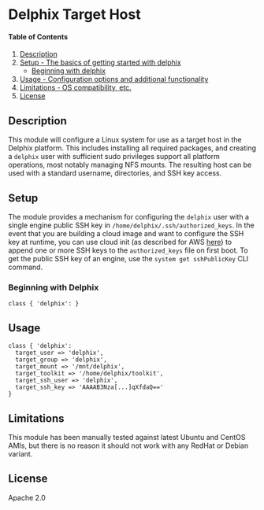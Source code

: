 # Delphix Target Host

#### Table of Contents

  1. [Description](#description)
  2. [Setup - The basics of getting started with delphix](#setup)
      * [Beginning with delphix](#beginning-with-delphix)
  3. [Usage - Configuration options and additional functionality](#usage)
  5. [Limitations - OS compatibility, etc.](#limitations)
  6. [License](#license)

## Description
This module will configure a Linux system for use as a target host in the Delphix platform. This includes installing all required packages, and creating a `delphix` user with sufficient sudo privileges support all platform operations, most notably managing NFS mounts.  The resulting host can be used with a standard username, directories, and SSH key access.

## Setup

The module provides a mechanism for configuring the `delphix` user with a single engine public SSH key in `/home/delphix/.ssh/authorized_keys`. In the event that you are building a cloud image and want to configure the SSH key at runtime, you can use cloud init (as described for AWS [here](https://docs.aws.amazon.com/AWSEC2/latest/UserGuide/user-data.html)) to append one or more SSH keys to the `authorized_keys` file on first boot. To get the public SSH key of an engine, use the `system get sshPublicKey` CLI command.

### Beginning with Delphix

```
class { 'delphix': }
```

## Usage

```
class { 'delphix':
  target_user => 'delphix',
  target_group => 'delphix',
  target_mount => '/mnt/delphix',
  target_toolkit => '/home/delphix/toolkit',
  target_ssh_user => 'delphix',
  target_ssh_key => 'AAAAB3Nza[...]qXfdaQ=='
}
```

## Limitations

This module has been manually tested against latest Ubuntu and CentOS AMIs, but there is no reason it should not work with any RedHat or Debian variant.

## License

Apache 2.0
